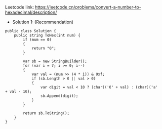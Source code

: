 Leetcode link: https://leetcode.cn/problems/convert-a-number-to-hexadecimal/description/ 

- Solution 1: (Recommendation)
```
public class Solution {
    public string ToHex(int num) {
        if (num == 0)
        {
            return "0";
        }

        var sb = new StringBuilder();
        for (var i = 7; i >= 0; i--)
        {
            var val = (num >> (4 * i)) & 0xf;
            if (sb.Length > 0 || val > 0)
            {
                var digit = val < 10 ? (char)('0' + val) : (char)('a' + val - 10);
                sb.Append(digit);
            }
        }

        return sb.ToString();
    }
}
```
